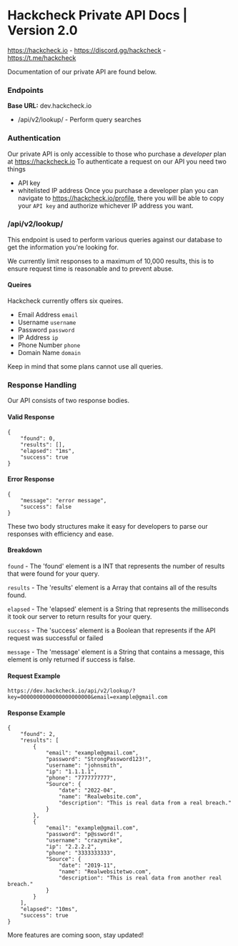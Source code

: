 # Hackcheck Private API Docs | Version 2.0
https://hackcheck.io - https://discord.gg/hackcheck - https://t.me/hackcheck

Documentation of our private API are found below.


### Endpoints
**Base URL:** dev.hackcheck.io
* /api/v2/lookup/ - Perform query searches 

### Authentication
Our private API is only accessible to those who purchase a _developer_ plan at https://hackcheck.io
To authenticate a request on our API you need two things
- API key
- whitelisted IP address
Once you purchase a developer plan you can navigate to https://hackcheck.io/profile, there you will be able to copy your `API key` and authorize whichever IP address you want.

### /api/v2/lookup/
This endpoint is used to perform various queries against our database to get the information you're looking for.

We currently limit responses to a maximum of 10,000 results, this is to ensure request time is reasonable and to prevent abuse.

#### Queires
Hackcheck currently offers six  queires.
- Email Address `email`
- Username      `username`
- Password      `password`
- IP Address    `ip`
- Phone Number  `phone`
- Domain Name   `domain`

Keep in mind that some plans cannot use all queries. 

### Response Handling
Our API consists of two response bodies.
#### Valid Response
```
{
    "found": 0,
    "results": [],
    "elapsed": "1ms",
    "success": true
}
```
#### Error Response
```
{
    "message": "error message",
    "success": false
}
```
These two body structures make it easy for developers to parse our responses with efficiency and ease. 

#### Breakdown
`found` - The 'found' element is a INT that represents the number of results that were found for your query.

`results` - The 'results' element is a Array that contains all of the results found.

`elapsed` - The 'elapsed' element is a String that represents the milliseconds it took our server to return results for your query.

`success` - The 'success' element is a Boolean that represents if the API request was successful or failed

`message` - The 'message' element is a String that contains a message, this element is only returned if success is false.

#### Request Example
```
https://dev.hackcheck.io/api/v2/lookup/?key=0000000000000000000000&email=example@gmail.com
```
#### Response Example
```
{
    "found": 2,
    "results": [
        {
            "email": "example@gmail.com",
            "password": "StrongPassword123!",
            "username": "johnsmith",
            "ip": "1.1.1.1",
            "phone": "7777777777",
            "Source": {
                "date": "2022-04",
                "name": "Realwebsite.com",
                "description": "This is real data from a real breach."
            }
        },
        {
            "email": "example@gmail.com",
            "password": "p@ssword!",
            "username": "crazymike",
            "ip": "2.2.2.2",
            "phone": "3333333333",
            "Source": {
                "date": "2019-11",
                "name": "Realwebsitetwo.com",
                "description": "This is real data from another real breach."
            }
        }
    ],
    "elapsed": "10ms",
    "success": true
}
```

More features are coming soon, stay updated!
